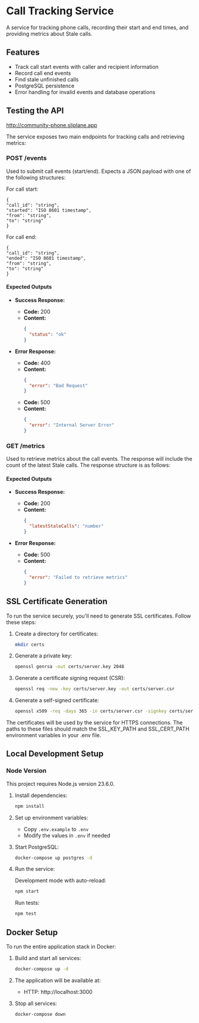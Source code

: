 # Call Tracking Service

A service for tracking phone calls, recording their start and end times, and providing metrics about Stale calls.

## Features

- Track call start events with caller and recipient information
- Record call end events
- Find stale unfinished calls
- PostgreSQL persistence
- Error handling for invalid events and database operations

## Testing the API

http://community-phone.sliplane.app

The service exposes two main endpoints for tracking calls and retrieving metrics:

### POST /events

Used to submit call events (start/end). Expects a JSON payload with one of the following structures:

For call start:

```
{
"call_id": "string",
"started": "ISO 8601 timestamp",
"from": "string",
"to": "string"
}
```

For call end:

```
{
"call_id": "string",
"ended": "ISO 8601 timestamp",
"from": "string",
"to": "string"
}
```

#### Expected Outputs

- **Success Response:**

  - **Code:** 200
  - **Content:**
    ```json
    {
      "status": "ok"
    }
    ```

- **Error Response:**
  - **Code:** 400
  - **Content:**
    ```json
    {
      "error": "Bad Request"
    }
    ```
  - **Code:** 500
  - **Content:**
    ```json
    {
      "error": "Internal Server Error"
    }
    ```

### GET /metrics

Used to retrieve metrics about the call events. The response will include the count of the latest Stale calls. The response structure is as follows:

#### Expected Outputs

- **Success Response:**

  - **Code:** 200
  - **Content:**
    ```json
    {
      "latestStaleCalls": "number"
    }
    ```

- **Error Response:**
  - **Code:** 500
  - **Content:**
    ```json
    {
      "error": "Failed to retrieve metrics"
    }
    ```

## SSL Certificate Generation

To run the service securely, you'll need to generate SSL certificates. Follow these steps:

1. Create a directory for certificates:

   ```bash
   mkdir certs
   ```

2. Generate a private key:

   ```bash
   openssl genrsa -out certs/server.key 2048
   ```

3. Generate a certificate signing request (CSR):

   ```bash
   openssl req -new -key certs/server.key -out certs/server.csr
   ```

4. Generate a self-signed certificate:
   ```bash
   openssl x509 -req -days 365 -in certs/server.csr -signkey certs/server.key -out certs/server.crt
   ```

The certificates will be used by the service for HTTPS connections. The paths to these files should match the SSL_KEY_PATH and SSL_CERT_PATH environment variables in your .env file.

## Local Development Setup

### Node Version

This project requires Node.js version 23.6.0.

1. Install dependencies:

   ```bash
   npm install
   ```

2. Set up environment variables:

   - Copy `.env.example` to `.env`
   - Modify the values in `.env` if needed

3. Start PostgreSQL:

   ```bash
   docker-compose up postgres -d
   ```

4. Run the service:

   Development mode with auto-reload:

   ```bash
   npm start
   ```

   Run tests:

   ```bash
   npm test
   ```

## Docker Setup

To run the entire application stack in Docker:

1. Build and start all services:

   ```bash
   docker-compose up -d
   ```

2. The application will be available at:

   - HTTP: http://localhost:3000

3. Stop all services:
   ```bash
   docker-compose down
   ```
